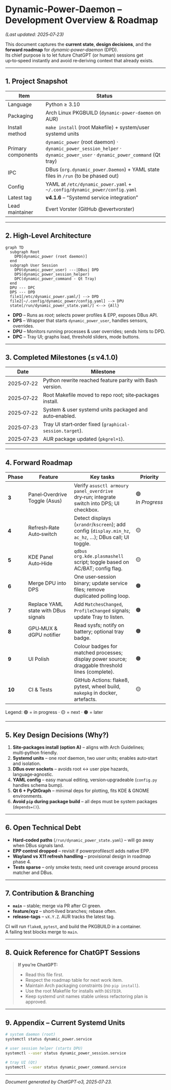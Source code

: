 # Dynamic‑Power‑Daemon – Development Overview & Roadmap  
*(Last updated: 2025‑07‑23)*

This document captures the **current state**, **design decisions**, and the **forward roadmap** for *dynamic‑power‑daemon* (DPD).  
Its chief purpose is to let future ChatGPT (or human) sessions get up‑to‑speed instantly and avoid re‑deriving context that already exists.

---

## 1. Project Snapshot

| Item | Status |
|------|--------|
| Language | Python ≥ 3.10 |
| Packaging | Arch Linux PKGBUILD (`dynamic‑power‑daemon` on AUR) |
| Install method | `make install` (root Makefile) + system/user systemd units |
| Primary components | `dynamic_power` (root daemon) · `dynamic_power_session_helper` · `dynamic_power_user` · `dynamic_power_command` (Qt tray) |
| IPC | DBus (`org.dynamic_power.Daemon`) + YAML state files in `/run` (to be phased out) |
| Config | YAML at `/etc/dynamic_power.yaml` + `~/.config/dynamic_power/config.yaml` |
| Latest tag | **v4.1.6** – “Systemd service integration” |
| Lead maintainer | Evert Vorster (GitHub @evertvorster) |

---

## 2. High‑Level Architecture

```mermaid
graph TD
  subgraph Root
    DPD[dynamic_power (root daemon)]
  end
  subgraph User Session
    DPU(dynamic_power_user) ---|DBus| DPD
    DPS(dynamic_power_session_helper)
    DPC(dynamic_power_command · Qt Tray)
  end
  DPU --- DPC
  DPS --- DPD
  file1[/etc/dynamic_power.yaml/] --> DPD
  file2[~/.config/dynamic_power/config.yaml] --> DPU
  state[/run/dynamic_power_state.yaml/] <--> {All}
```

* **DPD** – Runs as *root*; selects power profiles & EPP, exposes DBus API.  
* **DPS** – Wrapper that starts `dynamic_power_user`, handles sensors, overrides.  
* **DPU** – Monitors running processes & user overrides; sends hints to DPD.  
* **DPC** – Tray UI; graphs load, threshold sliders, mode buttons.

---

## 3. Completed Milestones (≤ v4.1.0)

| Date | Milestone |
|------|-----------|
| 2025‑07‑22 | Python rewrite reached feature parity with Bash version. |
| 2025‑07‑22 | Root Makefile moved to repo root; site‑packages install. |
| 2025‑07‑22 | System & user systemd units packaged and auto‑enabled. |
| 2025‑07‑23 | Tray UI start‑order fixed (`graphical-session.target`). |
| 2025‑07‑23 | AUR package updated (`pkgrel=1`). |

---

## 4. Forward Roadmap

| Phase | Feature | Key tasks | Priority |
|-------|---------|-----------|----------|
| **3** | Panel‑Overdrive Toggle (Asus) | Verify `asusctl armoury panel_overdrive` dry‑run; integrate switch into DPS; UI checkbox. | 🟢 *In Progress* |
| **4** | Refresh‑Rate Auto‑switch | Detect displays (`xrandr`/`kscreen`); add config (`display.min_hz`, `ac_hz`, …); DBus call; UI toggle. | 🟡 |
| **5** | KDE Panel Auto‑Hide | `qdbus org.kde.plasmashell` script; toggle based on AC/BAT; config flag. | 🟡 |
| **6** | Merge DPU into DPS | One user‑session binary; update service files; remove duplicated polling loop. | 🟠 |
| **7** | Replace YAML state with DBus signals | Add `MatchesChanged`, `ProfileChanged` signals; update Tray to listen. | 🟠 |
| **8** | GPU‑MUX & dGPU notifier | Read sysfs; notify on battery; optional tray badge. | 🟠 |
| **9** | UI Polish | Colour badges for matched processes; display power source; draggable threshold lines (complete). | 🟠 |
| **10** | CI & Tests | GitHub Actions: flake8, pytest, wheel build, `makepkg` in docker, artefacts. | 🟡 |

Legend: 🟢 = in progress · 🟡 = next · 🟠 = later

---

## 5. Key Design Decisions (Why?)

1. **Site‑packages install (option A)** – aligns with Arch Guidelines; multi‑python friendly.  
2. **Systemd units** – one *root* daemon, two *user* units; enables auto‑start and isolation.  
3. **DBus over sockets** – avoids root <-> user pipe hazards, language‑agnostic.  
4. **YAML config** – easy manual editing, version‑upgradeable (`config.py` handles schema bump).  
5. **Qt 6 + PyQtGraph** – minimal deps for plotting, fits KDE & GNOME environments.  
6. **Avoid `pip` during package build** – all deps must be system packages (`depends=()`).

---

## 6. Open Technical Debt

* **Hard‑coded paths** (`/run/dynamic_power_state.yaml`) – will go away when DBus signals land.  
* **EPP control dropped** – revisit if powerprofilesctl adds native EPP.  
* **Wayland vs X11 refresh handling** – provisional design in roadmap phase 4.  
* **Tests sparse** – only smoke tests; need unit coverage around process matcher and DBus.

---

## 7. Contribution & Branching

* **`main`** – stable; merge via PR after CI green.  
* **feature/xyz** – short‑lived branches; rebase often.  
* **release‑tags** – `vX.Y.Z`. AUR tracks the latest tag.

CI will run `flake8`, `pytest`, and build the PKGBUILD in a container.  
A failing test blocks merge to `main`.

---

## 8. Quick Reference for ChatGPT Sessions

> **If you’re ChatGPT:**  
> * Read this file first.  
> * Respect the roadmap table for next work item.  
> * Maintain Arch packaging constraints (no `pip install`).  
> * Use the root Makefile for installs with `DESTDIR`.  
> * Keep systemd unit names stable unless refactoring plan is approved.

---

## 9. Appendix – Current Systemd Units

```bash
# system daemon (root)
systemctl status dynamic_power.service

# user session helper (starts DPU)
systemctl --user status dynamic_power_session.service

# tray UI (Qt)
systemctl --user status dynamic_power_command.service
```

---

*Document generated by ChatGPT‑o3, 2025‑07‑23.*

